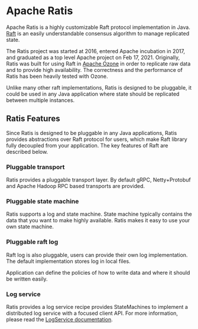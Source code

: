 <!---
  Licensed to the Apache Software Foundation (ASF) under one or more
  contributor license agreements.  See the NOTICE file distributed with
  this work for additional information regarding copyright ownership.
  The ASF licenses this file to You under the Apache License, Version 2.0
  (the "License"); you may not use this file except in compliance with
  the License.  You may obtain a copy of the License at

      http://www.apache.org/licenses/LICENSE-2.0

  Unless required by applicable law or agreed to in writing, software
  distributed under the License is distributed on an "AS IS" BASIS,
  WITHOUT WARRANTIES OR CONDITIONS OF ANY KIND, either express or implied.
  See the License for the specific language governing permissions and
  limitations under the License.
-->

# Apache Ratis
Apache Ratis is a highly customizable Raft protocol implementation in Java.
[Raft](https://raft.github.io/) is an easily understandable consensus algorithm to manage replicated state. 

The Ratis project was started at 2016,
entered Apache incubation in 2017,
and graduated as a top level Apache project on Feb 17, 2021.
Originally, Ratis was built for using Raft in [Apache Ozone](https://ozone.apache.org)
in order to replicate raw data and to provide high availability.
The correctness and the performance of Ratis has been heavily tested with Ozone.

Unlike many other raft implementations, 
Ratis is designed to be pluggable, 
it could be used in any Java application where state should be replicated between multiple instances.

## Ratis Features

Since Ratis is designed to be pluggable in any Java applications, 
Ratis provides abstractions over Raft protocol for users, 
which make Raft library fully decoupled from your application. 
The key features of Raft are described below.

### Pluggable transport
Ratis provides a pluggable transport layer. 
By default gRPC, Netty+Protobuf and Apache Hadoop RPC based transports are provided.

### Pluggable state machine
Ratis supports a log and state machine. 
State machine typically contains the data that you want to make highly available. 
Ratis makes it easy to use your own state machine.

### Pluggable raft log
Raft log is also pluggable, 
users can provide their own log implementation. 
The default implementation stores log in local files.

Application can define the policies of how to write data and where it should be written easily.

### Log service

Ratis provides a log service recipe provides StateMachines to implement a distributed log service with a focused client API. 
For more information, please read the [LogService documentation](https://ratis.apache.org/logservice).